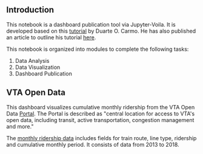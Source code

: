 ## Introduction

This notebook is a dashboard publication tool via Jupyter-Voila. It is developed based on this [tutorial](https://github.com/duarteocarmo/interactive-dashboard-post) by Duarte O. Carmo. He has also published an article to outline his tutorial [here](https://pbpython.com/interactive-dashboards.html).

This notebook is organized into modules to complete the following tasks:

1. Data Analysis
2. Data Visualization
3. Dashboard Publication

## VTA Open Data

This dashboard visualizes cumulative monthly ridership from the VTA Open Data [Portal](http://data.vta.org/). The Portal is described as "central location for access to VTA's open data, including transit, active transportation, congestion management and more."

The [monthly ridership data](http://data.vta.org/datasets/ridership-by-route-cumulative-monthly) includes fields for train route, line type, ridership and cumulative monthly period. It consists of data from 2013 to 2018.
